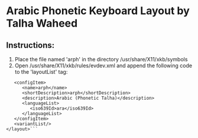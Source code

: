 # Arabic Phonetic Keyboard Layout by Talha Waheed

## Instructions:

1. Place the file named 'arph' in the directory /usr/share/X11/xkb/symbols
2. Open /usr/share/X11/xkb/rules/evdev.xml and append the following code to the 'layoutList' tag:
```<layout>
   <configItem>
      <name>arph</name>
      <shortDescription>arph</shortDescription>
      <description>Arabic (Phonetic Talha)</description>
      <languageList>
         <iso639Id>ara</iso639Id>
      </languageList>
   </configItem>
   <variantList/>
</layout>```
